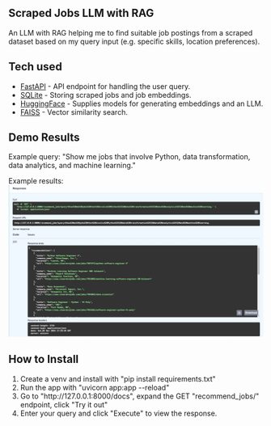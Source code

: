 ## Scraped Jobs LLM with RAG
An LLM with RAG helping me to find suitable job postings from a scraped dataset based on my query input (e.g. specific skills, location preferences).

## Tech used
* [FastAPI](https://fastapi.tiangolo.com/) - API endpoint for handling the user query.
* [SQLite](https://www.sqlite.org/) - Storing scraped jobs and job embeddings.
* [HuggingFace](https://huggingface.co/) - Supplies models for generating embeddings and an LLM.
* [FAISS](https://github.com/facebookresearch/faiss) - Vector similarity search.

## Demo Results
Example query: "Show me jobs that involve Python, data transformation, data analytics, and machine learning."

Example results:
![Example Job Recommendations](./example_job_recommendations.JPG)

## How to Install
<ol>
    <li>Create a venv and install with "pip install requirements.txt"</li>
    <li>Run the app with "uvicorn app:app --reload"</li>
    <li>Go to "http://127.0.0.1:8000/docs", expand the GET "recommend_jobs/" endpoint, click "Try it out"</li>
    <li>Enter your query and click "Execute" to view the response.</li>
</ol>
